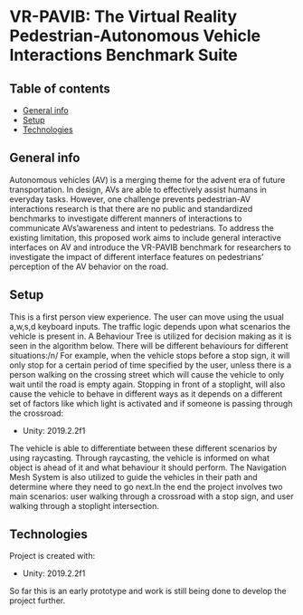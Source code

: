 # VR-PAVIB: The Virtual Reality Pedestrian-Autonomous Vehicle Interactions Benchmark Suite

## Table of contents
* [General info](#general-info)
* [Setup](#setup)
* [Technologies](#technologies)


## General info
Autonomous vehicles (AV) is a merging theme for the advent era of future transportation.  In design, AVs are able to effectively assist humans in everyday tasks. However, one challenge prevents pedestrian-AV interactions research is that there are no public and standardized benchmarks to investigate different manners of interactions to communicate AVs’awareness and intent to pedestrians. To address the existing limitation, this proposed work aims to include general interactive interfaces on AV and introduce the VR-PAVIB benchmark for researchers to investigate the impact of different interface features on pedestrians’ perception of the AV behavior on the road.


## Setup
This is a first person view experience. The user can move using the usual a,w,s,d keyboard inputs.
The traffic logic depends upon what scenarios the vehicle is present in. A Behaviour Tree is utilized for decision making as it is seen in the algorithm below. There will be different behaviours for different situations:/n/
For example, when the vehicle stops before a stop sign, it will only stop for a certain period of time specified by the user, unless there is a person walking on the crossing street which will cause the vehicle to only wait until the road is empty again.
 Stopping in front of a stoplight, will also cause the vehicle to behave in different ways as it depends on a different set of factors like which light is activated and if someone is passing through the crossroad:
 * Unity: 2019.2.2f1
 
 The vehicle is able to differentiate between these different scenarios by using raycasting. Through raycasting, the vehicle is informed on what object is ahead of it and what behaviour it should perform. The Navigation Mesh System is also utilized to guide the vehicles in their path and determine where they need to go next.In the end the project involves two main scenarios: user walking through a crossroad with a stop sign, and user walking through a stoplight intersection.
 
## Technologies 
Project is created with:
* Unity: 2019.2.2f1


So far this is an early prototype and work is still being done to develop the project further.
